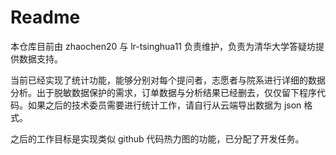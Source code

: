 # Readme

本仓库目前由 zhaochen20 与 lr-tsinghua11 负责维护，负责为清华大学答疑坊提供数据支持。

当前已经实现了统计功能，能够分别对每个提问者，志愿者与院系进行详细的数据分析。出于脱敏数据保护的需求，订单数据与分析结果已经删去，仅仅留下程序代码。如果之后的技术委员需要进行统计工作，请自行从云端导出数据为 json 格式。

之后的工作目标是实现类似 github 代码热力图的功能，已分配了开发任务。
